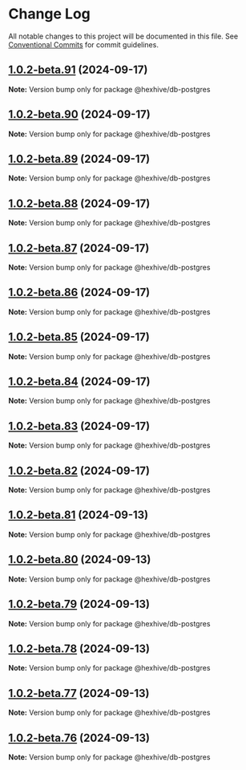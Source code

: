 # Change Log

All notable changes to this project will be documented in this file.
See [Conventional Commits](https://conventionalcommits.org) for commit guidelines.

## [1.0.2-beta.91](https://github.com/TheTechCompany/HexHive/compare/v1.0.2-beta.90...v1.0.2-beta.91) (2024-09-17)

**Note:** Version bump only for package @hexhive/db-postgres

## [1.0.2-beta.90](https://github.com/TheTechCompany/HexHive/compare/v1.0.2-beta.89...v1.0.2-beta.90) (2024-09-17)

**Note:** Version bump only for package @hexhive/db-postgres

## [1.0.2-beta.89](https://github.com/TheTechCompany/HexHive/compare/v1.0.2-beta.88...v1.0.2-beta.89) (2024-09-17)

**Note:** Version bump only for package @hexhive/db-postgres

## [1.0.2-beta.88](https://github.com/TheTechCompany/HexHive/compare/v1.0.2-beta.87...v1.0.2-beta.88) (2024-09-17)

**Note:** Version bump only for package @hexhive/db-postgres

## [1.0.2-beta.87](https://github.com/TheTechCompany/HexHive/compare/v1.0.2-beta.86...v1.0.2-beta.87) (2024-09-17)

**Note:** Version bump only for package @hexhive/db-postgres

## [1.0.2-beta.86](https://github.com/TheTechCompany/HexHive/compare/v1.0.2-beta.85...v1.0.2-beta.86) (2024-09-17)

**Note:** Version bump only for package @hexhive/db-postgres

## [1.0.2-beta.85](https://github.com/TheTechCompany/HexHive/compare/v1.0.2-beta.84...v1.0.2-beta.85) (2024-09-17)

**Note:** Version bump only for package @hexhive/db-postgres

## [1.0.2-beta.84](https://github.com/TheTechCompany/HexHive/compare/v1.0.2-beta.83...v1.0.2-beta.84) (2024-09-17)

**Note:** Version bump only for package @hexhive/db-postgres

## [1.0.2-beta.83](https://github.com/TheTechCompany/HexHive/compare/v1.0.2-beta.82...v1.0.2-beta.83) (2024-09-17)

**Note:** Version bump only for package @hexhive/db-postgres

## [1.0.2-beta.82](https://github.com/TheTechCompany/HexHive/compare/v1.0.2-beta.81...v1.0.2-beta.82) (2024-09-17)

**Note:** Version bump only for package @hexhive/db-postgres

## [1.0.2-beta.81](https://github.com/TheTechCompany/HexHive/compare/v1.0.2-beta.80...v1.0.2-beta.81) (2024-09-13)

**Note:** Version bump only for package @hexhive/db-postgres

## [1.0.2-beta.80](https://github.com/TheTechCompany/HexHive/compare/v1.0.2-beta.79...v1.0.2-beta.80) (2024-09-13)

**Note:** Version bump only for package @hexhive/db-postgres

## [1.0.2-beta.79](https://github.com/TheTechCompany/HexHive/compare/v1.0.2-beta.78...v1.0.2-beta.79) (2024-09-13)

**Note:** Version bump only for package @hexhive/db-postgres

## [1.0.2-beta.78](https://github.com/TheTechCompany/HexHive/compare/v1.0.2-beta.77...v1.0.2-beta.78) (2024-09-13)

**Note:** Version bump only for package @hexhive/db-postgres

## [1.0.2-beta.77](https://github.com/TheTechCompany/HexHive/compare/v1.0.2-beta.76...v1.0.2-beta.77) (2024-09-13)

**Note:** Version bump only for package @hexhive/db-postgres

## [1.0.2-beta.76](https://github.com/TheTechCompany/HexHive/compare/v1.0.2-beta.75...v1.0.2-beta.76) (2024-09-13)

**Note:** Version bump only for package @hexhive/db-postgres
